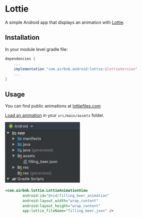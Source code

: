# Lottie
A simple Android app that displays an animation with [Lottie](https://airbnb.io/lottie/#/README).

## Installation
In your module level gradle file:
```gradle
dependencies {
    ...
    implementation "com.airbnb.android:lottie:$lottieVersion"
    ...
}
```

## Usage
You can find public animations at [lottiefiles.com](https://lottiefiles.com/)

[Load an animation](https://airbnb.io/lottie/#/android?id=loading-an-animation) in your `src/main/assets` folder.

![assets file structure](https://github.com/ivanalvarado/lottie/blob/master/assets_file_structure.png)

```xml
<com.airbnb.lottie.LottieAnimationView
        android:id="@+id/filling_beer_animation"
        android:layout_width="wrap_content"
        android:layout_height="wrap_content"
        app:lottie_fileName="filling_beer.json" />
```
